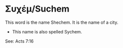 # Συχέμ/Suchem

This word is the name Shechem. It is the name of a city.

* This name is also spelled Sychem.

See: Acts 7:16
